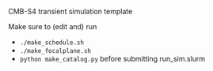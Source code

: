 CMB-S4 transient simulation template

Make sure to (edit and) run
- `./make_schedule.sh`
- `./make_focalplane.sh`
- `python make_catalog.py`
before submitting run_sim.slurm
